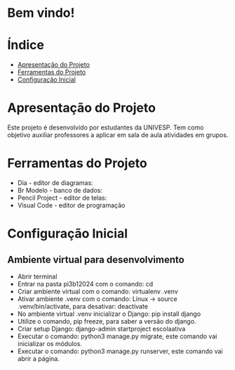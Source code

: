 # Bem vindo!

# Índice
* [Apresentação do Projeto](#Apresentação-do-Projeto)
* [Ferramentas do Projeto](#Ferramentas-do-Projeto)
* [Configuração Inicial](#Configuração-Inicial)

# Apresentação do Projeto
Este projeto é desenvolvido por estudantes da UNIVESP. Tem como objetivo auxiliar professores a aplicar em sala de aula atividades em grupos.

# Ferramentas do Projeto
* Dia - editor de diagramas:
* Br Modelo - banco de dados:
* Pencil Project - editor de telas:
* Visual Code - editor de programação

# Configuração Inicial

## Ambiente virtual para desenvolvimento
* Abrir terminal
* Entrar na pasta pi3b12024 com o comando: cd 
* Criar ambiente virtual com o comando: virtualenv .venv
* Ativar ambiente .venv com o comando: Linux -> source .venv/bin/activate, para desativar: deactivate
* No ambiente virtual .venv inicializar o Django: pip install django
* Utilize o comando, pip freeze, para saber a versão do django.
* Criar setup Django: django-admin startproject escolaativa
* Executar o comando: python3 manage.py migrate, este comando vai inicializar os módulos.
* Executar o comando: python3 manage.py runserver, este comando vai abrir a página.